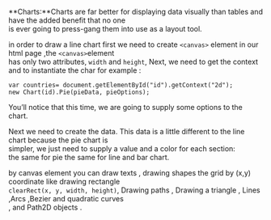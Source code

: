 **Charts:**Charts are far better for displaying data visually than tables and have the added benefit that no one <br>
is ever going to press-gang them into use as a layout tool.<br>

in order to draw a line chart first we need to create `<canvas>` element in our html page ,the `<canvas>`element <br>
has only two attributes, `width` and `height`, Next, we need to get the context and to instantiate the char for example :<br>

`var countries= document.getElementById("id").getContext("2d");`<br>
`new Chart(id).Pie(pieData, pieOptions);`<br>



You’ll notice that this time, we are going to supply some options to the chart.<br>

Next we need to create the data. This data is a little different to the line chart because the pie chart is <br>
simpler, we just need to supply a value and a color for each section:<br>
the same for pie the same for line and bar chart.<br>

by canvas element you can draw texts , drawing shapes the grid by (x,y) coordinate like drawing rectangle <br>
`clearRect(x, y, width, height)`, Drawing paths , Drawing a triangle , Lines ,Arcs ,Bezier and quadratic curves<br>
, and Path2D objects .